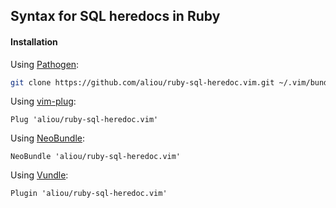 ## Syntax for SQL heredocs in Ruby

#### Installation

Using [Pathogen](https://github.com/tpope/vim-pathogen):
 ```bash
git clone https://github.com/aliou/ruby-sql-heredoc.vim.git ~/.vim/bundle/ruby-sql-heredoc.vim
```

Using [vim-plug](https://github.com/junegunn/vim-plug):
```vim
Plug 'aliou/ruby-sql-heredoc.vim'
```

Using [NeoBundle](https://github.com/Shougo/neobundle.vim):
```vim
NeoBundle 'aliou/ruby-sql-heredoc.vim'
```

Using [Vundle](https://github.com/gmarik/vundle):
```vim
Plugin 'aliou/ruby-sql-heredoc.vim'
```
